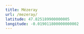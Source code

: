 ```yaml
---
title: Mézeray
url: /mezeray/
latitude: 47.825189900000005
longitude: -0.019011800000000002
---
```

